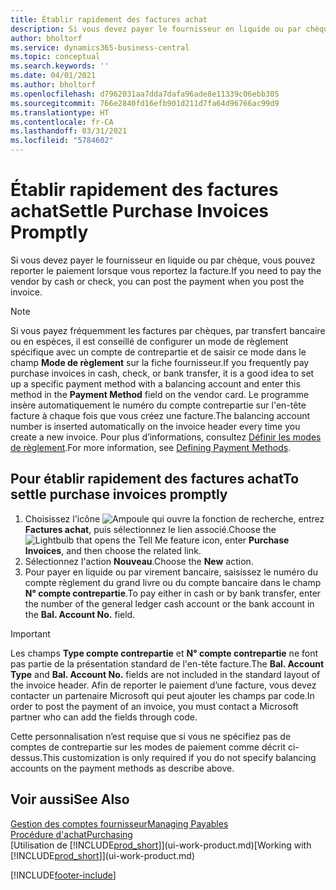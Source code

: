 ```yaml
---
title: Établir rapidement des factures achat
description: Si vous devez payer le fournisseur en liquide ou par chèque, vous pouvez effectuer toutes les opérations nécessaires lorsque vous reportez la facture.
author: bholtorf
ms.service: dynamics365-business-central
ms.topic: conceptual
ms.search.keywords: ''
ms.date: 04/01/2021
ms.author: bholtorf
ms.openlocfilehash: d7962031aa7dda7dafa96ade8e11339c06ebb305
ms.sourcegitcommit: 766e2840fd16efb901d211d7fa64d96766ac99d9
ms.translationtype: HT
ms.contentlocale: fr-CA
ms.lasthandoff: 03/31/2021
ms.locfileid: "5784602"
---
```

# <a name="settle-purchase-invoices-promptly"></a><span data-ttu-id="a06e8-103">Établir rapidement des factures achat</span><span class="sxs-lookup"><span data-stu-id="a06e8-103">Settle Purchase Invoices Promptly</span></span>

<span data-ttu-id="a06e8-104">Si vous devez payer le fournisseur en liquide ou par chèque, vous pouvez reporter le paiement lorsque vous reportez la facture.</span><span class="sxs-lookup"><span data-stu-id="a06e8-104">If you need to pay the vendor by cash or check, you can post the payment when you post the invoice.</span></span>  

> [!NOTE]  
> <span data-ttu-id="a06e8-105">Si vous payez fréquemment les factures par chèques, par transfert bancaire ou en espèces, il est conseillé de configurer un mode de règlement spécifique avec un compte de contrepartie et de saisir ce mode dans le champ **Mode de règlement** sur la fiche fournisseur.</span><span class="sxs-lookup"><span data-stu-id="a06e8-105">If you frequently pay purchase invoices in cash, check, or bank transfer, it is a good idea to set up a specific payment method with a balancing account and enter this method in the **Payment Method** field on the vendor card.</span></span> <span data-ttu-id="a06e8-106">Le programme insère automatiquement le numéro du compte contrepartie sur l'en-tête facture à chaque fois que vous créez une facture.</span><span class="sxs-lookup"><span data-stu-id="a06e8-106">The balancing account number is inserted automatically on the invoice header every time you create a new invoice.</span></span> <span data-ttu-id="a06e8-107">Pour plus d’informations, consultez [Définir les modes de règlement](finance-payment-methods.md).</span><span class="sxs-lookup"><span data-stu-id="a06e8-107">For more information, see [Defining Payment Methods](finance-payment-methods.md).</span></span>  

## <a name="to-settle-purchase-invoices-promptly"></a><span data-ttu-id="a06e8-108">Pour établir rapidement des factures achat</span><span class="sxs-lookup"><span data-stu-id="a06e8-108">To settle purchase invoices promptly</span></span>

1. <span data-ttu-id="a06e8-109">Choisissez l'icône ![Ampoule qui ouvre la fonction de recherche](media/ui-search/search_small.png "Dites-moi ce que vous voulez faire"), entrez **Factures achat**, puis sélectionnez le lien associé.</span><span class="sxs-lookup"><span data-stu-id="a06e8-109">Choose the ![Lightbulb that opens the Tell Me feature](media/ui-search/search_small.png "Tell me what you want to do") icon, enter **Purchase Invoices**, and then choose the related link.</span></span>  
2. <span data-ttu-id="a06e8-110">Sélectionnez l'action **Nouveau**.</span><span class="sxs-lookup"><span data-stu-id="a06e8-110">Choose the **New** action.</span></span>  
3. <span data-ttu-id="a06e8-111">Pour payer en liquide ou par virement bancaire, saisissez le numéro du compte règlement du grand livre ou du compte bancaire dans le champ **N° compte contrepartie**.</span><span class="sxs-lookup"><span data-stu-id="a06e8-111">To pay either in cash or by bank transfer, enter the number of the general ledger cash account or the bank account in the **Bal. Account No.** field.</span></span>  

> [!IMPORTANT]  
> <span data-ttu-id="a06e8-112">Les champs **Type compte contrepartie** et **N° compte contrepartie** ne font pas partie de la présentation standard de l'en-tête facture.</span><span class="sxs-lookup"><span data-stu-id="a06e8-112">The **Bal. Account Type** and **Bal. Account No.** fields are not included in the standard layout of the invoice header.</span></span> <span data-ttu-id="a06e8-113">Afin de reporter le paiement d’une facture, vous devez contacter un partenaire Microsoft qui peut ajouter les champs par code.</span><span class="sxs-lookup"><span data-stu-id="a06e8-113">In order to post the payment of an invoice, you must contact a Microsoft partner who can add the fields through code.</span></span>  
>
> <span data-ttu-id="a06e8-114">Cette personnalisation n’est requise que si vous ne spécifiez pas de comptes de contrepartie sur les modes de paiement comme décrit ci-dessus.</span><span class="sxs-lookup"><span data-stu-id="a06e8-114">This customization is only required if you do not specify balancing accounts on the payment methods as describe above.</span></span>

## <a name="see-also"></a><span data-ttu-id="a06e8-115">Voir aussi</span><span class="sxs-lookup"><span data-stu-id="a06e8-115">See Also</span></span>

[<span data-ttu-id="a06e8-116">Gestion des comptes fournisseur</span><span class="sxs-lookup"><span data-stu-id="a06e8-116">Managing Payables</span></span>](payables-manage-payables.md)  
[<span data-ttu-id="a06e8-117">Procédure d'achat</span><span class="sxs-lookup"><span data-stu-id="a06e8-117">Purchasing</span></span>](purchasing-manage-purchasing.md)  
<span data-ttu-id="a06e8-118">[Utilisation de [!INCLUDE[prod_short](includes/prod_short.md)]](ui-work-product.md)</span><span class="sxs-lookup"><span data-stu-id="a06e8-118">[Working with [!INCLUDE[prod_short](includes/prod_short.md)]](ui-work-product.md)</span></span>  


[!INCLUDE[footer-include](includes/footer-banner.md)]